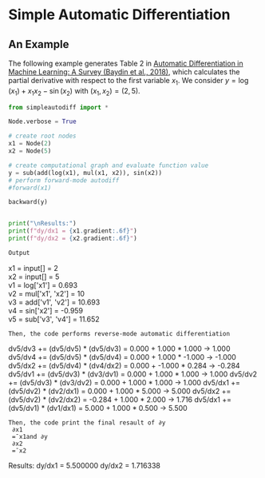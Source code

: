 # Simple Automatic Differentiation

## An Example
The following example generates Table 2 in [Automatic Differentiation in Machine Learning: A Survey (Baydin et al., 2018)](https://www.jmlr.org/papers/volume18/17-468/17-468.pdf), which calculates the partial derivative with respect to the first variable $x_1$.
We consider $y=\log(x_1)+x_1x_2-\sin(x_2)$ with $(x_1,x_2)=(2,5)$.
```python
from simpleautodiff import *

Node.verbose = True

# create root nodes
x1 = Node(2)
x2 = Node(5)

# create computational graph and evaluate function value
y = sub(add(log(x1), mul(x1, x2)), sin(x2))
# perform forward-mode autodiff
#forward(x1)

backward(y)


print("\nResults:")
print(f"dy/dx1 = {x1.gradient:.6f}")
print(f"dy/dx2 = {x2.gradient:.6f}")

Output 
```
x1 = input[]            = 2       
x2 = input[]            = 5       
v1 = log['x1']          = 0.693   
v2 = mul['x1', 'x2']    = 10      
v3 = add['v1', 'v2']    = 10.693  
v4 = sin['x2']          = -0.959  
v5 = sub['v3', 'v4']    = 11.652  
```
Then, the code performs reverse-mode automatic differentiation 
```
dv5/dv3 += (dv5/dv5) * (dv5/dv3) = 0.000 + 1.000 * 1.000 -> 1.000
dv5/dv4 += (dv5/dv5) * (dv5/dv4) = 0.000 + 1.000 * -1.000 -> -1.000
dv5/dx2 += (dv5/dv4) * (dv4/dx2) = 0.000 + -1.000 * 0.284 -> -0.284
dv5/dv1 += (dv5/dv3) * (dv3/dv1) = 0.000 + 1.000 * 1.000 -> 1.000
dv5/dv2 += (dv5/dv3) * (dv3/dv2) = 0.000 + 1.000 * 1.000 -> 1.000
dv5/dx1 += (dv5/dv2) * (dv2/dx1) = 0.000 + 1.000 * 5.000 -> 5.000
dv5/dx2 += (dv5/dv2) * (dv2/dx2) = -0.284 + 1.000 * 2.000 -> 1.716
dv5/dx1 += (dv5/dv1) * (dv1/dx1) = 5.000 + 1.000 * 0.500 -> 5.500

```
Then, the code print the final resault of ∂y
 ∂x1
 =¯x1and ∂y
 ∂x2
 =¯x2
```

Results:
dy/dx1 = 5.500000
dy/dx2 = 1.716338
